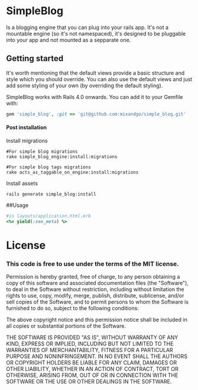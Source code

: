 # SimpleBlog

Is a blogging engine that you can plug into your rails app. It's not a mountable engine (so it's not namespaced), it's designed to be pluggable into your app and not mounted as a sepparate one.

## Getting started

It's worth mentioning that the default views provide a basic structure and style which you should override. You can also use the default views and just add some styling of your own (by overriding the default styling).

SimpleBlog works with Rails 4.0 onwards. You can add it to your Gemfile with:

```ruby
gem 'simple_blog', :git => 'git@github.com:mixandgo/simple_blog.git'
```

#### Post installation

Install migrations

```shell
#For simple blog migrations
rake simple_blog_engine:install:migrations

#For simple blog tags migrations
rake acts_as_taggable_on_engine:install:migrations
```

Install assets

```shell
rails generate simple_blog:install
```

##Usage

```ruby
#in layouts/application.html.erb
<%= yield(:seo_meta) %>
```

# License

### This code is free to use under the terms of the MIT license.

Permission is hereby granted, free of charge, to any person obtaining
a copy of this software and associated documentation files (the
"Software"), to deal in the Software without restriction, including
without limitation the rights to use, copy, modify, merge, publish,
distribute, sublicense, and/or sell copies of the Software, and to
permit persons to whom the Software is furnished to do so, subject to
the following conditions:

The above copyright notice and this permission notice shall be included
in all copies or substantial portions of the Software.

THE SOFTWARE IS PROVIDED "AS IS", WITHOUT WARRANTY OF ANY KIND,
EXPRESS OR IMPLIED, INCLUDING BUT NOT LIMITED TO THE WARRANTIES OF
MERCHANTABILITY, FITNESS FOR A PARTICULAR PURPOSE AND NONINFRINGEMENT.
IN NO EVENT SHALL THE AUTHORS OR COPYRIGHT HOLDERS BE LIABLE FOR ANY
CLAIM, DAMAGES OR OTHER LIABILITY, WHETHER IN AN ACTION OF CONTRACT,
TORT OR OTHERWISE, ARISING FROM, OUT OF OR IN CONNECTION WITH THE
SOFTWARE OR THE USE OR OTHER DEALINGS IN THE SOFTWARE.
